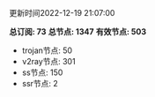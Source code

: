 更新时间2022-12-19 21:07:00

**总订阅: 73**
**总节点: 1347**
**有效节点: 503**
- trojan节点: 50
- v2ray节点: 301
- ss节点: 150
- ssr节点: 2
